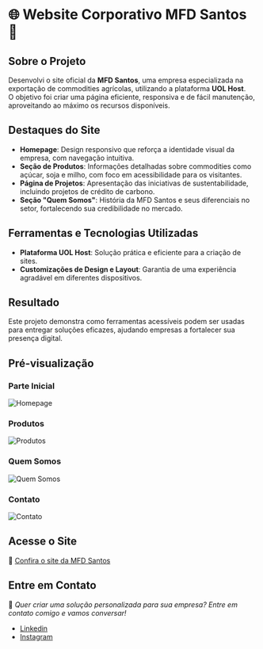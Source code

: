 # 🌐 Website Corporativo MFD Santos 🚜  

## Sobre o Projeto  
Desenvolvi o site oficial da **MFD Santos**, uma empresa especializada na exportação de commodities agrícolas, utilizando a plataforma **UOL Host**.  
O objetivo foi criar uma página eficiente, responsiva e de fácil manutenção, aproveitando ao máximo os recursos disponíveis.  

## Destaques do Site  

- **Homepage**: Design responsivo que reforça a identidade visual da empresa, com navegação intuitiva.  
- **Seção de Produtos**: Informações detalhadas sobre commodities como açúcar, soja e milho, com foco em acessibilidade para os visitantes.  
- **Página de Projetos**: Apresentação das iniciativas de sustentabilidade, incluindo projetos de crédito de carbono.  
- **Seção "Quem Somos"**: História da MFD Santos e seus diferenciais no setor, fortalecendo sua credibilidade no mercado.  

## Ferramentas e Tecnologias Utilizadas  

- **Plataforma UOL Host**: Solução prática e eficiente para a criação de sites.  
- **Customizações de Design e Layout**: Garantia de uma experiência agradável em diferentes dispositivos.  

## Resultado  
Este projeto demonstra como ferramentas acessíveis podem ser usadas para entregar soluções eficazes, ajudando empresas a fortalecer sua presença digital.  

## Pré-visualização  

### Parte Inicial  
![Homepage](https://github.com/user-attachments/assets/d1c14399-2361-4399-9d25-d134dded953f)  

### Produtos  
![Produtos](https://github.com/user-attachments/assets/85be1891-ce53-4a04-be55-96ce3f882aba)  

### Quem Somos  
![Quem Somos](https://github.com/user-attachments/assets/f7ea324c-9ad5-459f-abb0-b46f6b55b10f)  

### Contato  
![Contato](https://github.com/user-attachments/assets/7f0e89f9-0e3e-46be-abc9-46edc8fd0a1d)  

## Acesse o Site  
🔗 [Confira o site da MFD Santos](https://mfdsantos.com.br/) 

## Entre em Contato  
📩 *Quer criar uma solução personalizada para sua empresa? Entre em contato comigo e vamos conversar!*
- [Linkedin](https://www.linkedin.com/in/gabriel-jorge08/)
- [Instagram](https://www.instagram.com/gabrieljorgef08/)


